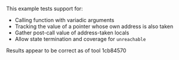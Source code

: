 This example tests support for:

* Calling function with variadic arguments
* Tracking the value of a pointer whose own address is also taken
* Gather post-call value of address-taken locals
* Allow state termination and coverage for `unreachable`

Results appear to be correct as of tool 1cb84570
